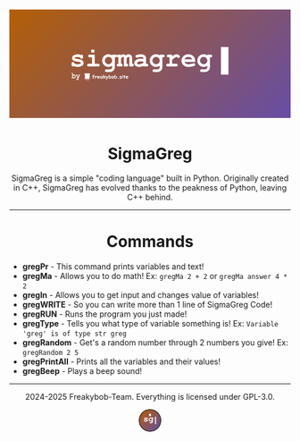 # ![banner](README_assets/SigmaGreg_banner.png)

<h1 align="center">SigmaGreg</h1>

<p align="center">
SigmaGreg is a simple "coding language" built in Python. Originally created in C++, SigmaGreg has evolved thanks to the peakness of Python, leaving C++ behind.
</p>

---

<h1 align="center">Commands</h1>

- **gregPr** - This command prints variables and text!
- **gregMa** - Allows you to do math! Ex: ```gregMa 2 + 2``` or ```gregMa answer 4 * 2```
- **gregIn** - Allows you to get input and changes value of variables!
- **gregWRITE** - So you can write more than 1 line of SigmaGreg Code!
- **gregRUN** - Runs the program you just made!
- **gregType** - Tells you what type of variable something is! Ex: ```Variable 'greg' is of type str greg```
- **gregRandom** - Get's a random number through 2 numbers you give! Ex: ```gregRandom 2 5```
- **gregPrintAll** - Prints all the variables and their values!
- **gregBeep** - Plays a beep sound!

---

<p align="center">
  2024-2025 Freakybob-Team. Everything is licensed under GPL-3.0.
</p>
<p align="center">
<img src="README_assets/Sg_logo.png" width="40" height="40">
</p>
